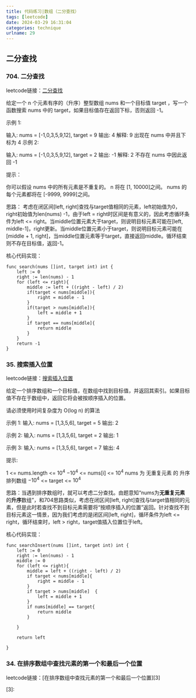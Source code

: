 ```yaml
---
title: 代码练习|数组（二分查找）
tags: [leetcode]
date: 2024-03-29 16:31:04
categories: technique
urlname: 29
---
```


## 二分查找


### 704. 二分查找

leetcode链接：[二分查找][1]


给定一个 n 个元素有序的（升序）整型数组 nums 和一个目标值 target ，写一个函数搜索 nums 中的 target，如果目标值存在返回下标，否则返回 -1。

示例 1:

输入: nums = [-1,0,3,5,9,12], target = 9
输出: 4
解释: 9 出现在 nums 中并且下标为 4
示例 2:

输入: nums = [-1,0,3,5,9,12], target = 2
输出: -1
解释: 2 不存在 nums 中因此返回 -1

提示：

你可以假设 nums 中的所有元素是不重复的。
n 将在 [1, 10000]之间。
nums 的每个元素都将在 [-9999, 9999]之间。


思路：
考虑在闭区间[left, right]查找与target值相同的元素，left初始值为0，right初始值为len(nums) -1，由于left = right时区间是有意义的，因此考虑循环条件为left <= right。当middle位置元素大于target，则说明目标元素可能在[left, middle-1]，right更新。当middle位置元素小于target，则说明目标元素可能在[middle + 1, right]，当middle位置元素等于target，直接返回middle。循环结束则不存在目标值，返回-1。



核心代码实现：

```
func search(nums []int, target int) int {
    left := 0
    right := len(nums) - 1
    for (left <= right){
        middle := left + ((right - left) / 2)
        if(target < nums[middle]){
            right = middle - 1    
        }
        if(target > nums[middle]){ 
            left = middle + 1    
        }
        if target == nums[middle]{
            return middle
        } 
    }
    return -1
}

```

### 35. 搜索插入位置

leetcode链接：[搜索插入位置][2]

给定一个排序数组和一个目标值，在数组中找到目标值，并返回其索引。如果目标值不存在于数组中，返回它将会被按顺序插入的位置。

请必须使用时间复杂度为 O(log n) 的算法

示例 1:
输入: nums = [1,3,5,6], target = 5
输出: 2

示例 2:
输入: nums = [1,3,5,6], target = 2
输出: 1

示例 3:
输入: nums = [1,3,5,6], target = 7
输出: 4

提示:

1 <= nums.length <= $10^4$
$-10^4$ <= nums[i] <= $10^4$
nums 为 无重复元素 的 升序 排列数组
$-10^4$ <= target <= $10^4$

思路：当遇到排序数组时，就可以考虑二分查找。由题意知“nums为**无重复元素**的**升序**数组”，和704思路类似，考虑在闭区间[left, right]查找与target值相同的元素，但是此时若查找不到目标元素需要将“按顺序插入的位置”返回。针对查找不到目标元素这一情景，因为我们考虑的是闭区间[left, right]，循环条件为left <= right，循环结束时，left > right，target值插入位置位于left。

核心代码实现：

```
func searchInsert(nums []int, target int) int {
    left := 0
    right := len(nums) - 1
    middle := 0
    for (left <= right){
        middle = left + ((right - left) / 2) 
        if target < nums[middle]{
            right = middle - 1
        }
        if target > nums[middle]  {
            left = middle + 1
        }
        if nums[middle] == target{
            return middle
        }

    }

    return left

}
```


### 34. 在排序数组中查找元素的第一个和最后一个位置

leetcode链接：[在排序数组中查找元素的第一个和最后一个位置][3]


[1]: https://leetcode.cn/problems/binary-search/description/
[2]: https://leetcode.cn/problems/search-insert-position/description/
[3]: 